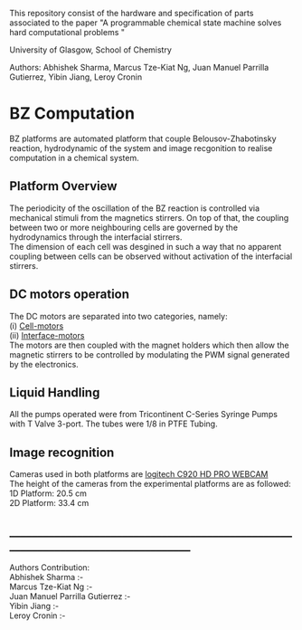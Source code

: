 This repository consist of the hardware and specification of parts associated to the paper "A programmable chemical state machine solves hard computational problems "

University of Glasgow, School of Chemistry

Authors: Abhishek Sharma, Marcus Tze-Kiat Ng, Juan Manuel Parrilla Gutierrez, Yibin Jiang, Leroy Cronin

# BZ Computation
BZ platforms are automated platform that couple Belousov-Zhabotinsky reaction, hydrodynamic of the system and image recgonition to realise computation in a chemical system.


## Platform Overview
The periodicity of the oscillation of the BZ reaction is controlled via mechanical stimuli from the magnetics stirrers. On top of that, the coupling between two or more neighbouring cells are governed by the hydrodynamics through the interfacial stirrers.<br/>
The dimension of each cell was desgined in such a way that no apparent coupling between cells can be observed without activation of the interfacial stirrers.

## DC motors operation
The DC motors are separated into two categories, namely: <br/>
(i) [Cell-motors](https://uk.rs-online.com/web/p/dc-geared-motors/8347675?cm_mmc=UK-PLA-DS3A-_-google-_-PLA_UK_EN_Automation+%26+Control+Gear_Whoop-_-DC+Geared+Motors_Whoop-_-PRODUCT_GROUP&matchtype=&pla-341179612256&s_kwcid=AL!7457!3!413164772306!!!g!341179612256!&gclid=CjwKCAiAnfjyBRBxEiwA-EECLLOxfyEWQI48JPJwKeyX3iATBWEGEihnJxriuzLXfxe1rH9PmNmegRoCBV8QAvD_BwE&gclsrc=aw.ds) <br/>
(ii) [Interface-motors](https://www.aliexpress.com/item/32780746288.html)<br/>
The motors are then coupled with the magnet holders which then allow the magnetic stirrers to be controlled by modulating the PWM signal generated by the electronics.

## Liquid Handling
All the pumps operated were from Tricontinent C-Series Syringe Pumps with T Valve 3-port. The tubes were 1/8 in PTFE Tubing.


## Image recognition 
Cameras used in both platforms are [logitech C920 HD PRO WEBCAM](https://www.logitech.com/en-gb/product/hd-pro-webcam-c920) <br/>
The height of the cameras from the experimental platforms are as followed:<br/>
1D Platform: 20.5 cm <br/>
2D Platform: 33.4 cm 











## __________________________________________________________________________________

Authors Contribution:                           <br/>
Abhishek Sharma :-                                  <br/>
Marcus Tze-Kiat Ng :-                               <br/>
Juan Manuel Parrilla Gutierrez :-                  <br/>
Yibin Jiang :-                                    <br/>
Leroy Cronin :-
